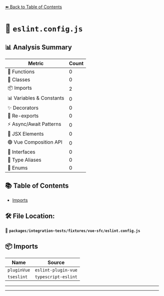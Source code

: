 [⬅️ Back to Table of Contents](../../../../index.md)

# 📄 `eslint.config.js`

## 📊 Analysis Summary

| Metric | Count |
|--------|-------|
| 🔧 Functions | 0 |
| 🧱 Classes | 0 |
| 📦 Imports | 2 |
| 📊 Variables & Constants | 0 |
| ✨ Decorators | 0 |
| 🔄 Re-exports | 0 |
| ⚡ Async/Await Patterns | 0 |
| 💠 JSX Elements | 0 |
| 🟢 Vue Composition API | 0 |
| 📐 Interfaces | 0 |
| 📑 Type Aliases | 0 |
| 🎯 Enums | 0 |

## 📚 Table of Contents

- [Imports](#imports)

## 🛠️ File Location:
📂 **`packages/integration-tests/fixtures/vue-sfc/eslint.config.js`**

## 📦 Imports

| Name | Source |
|------|--------|
| `pluginVue` | `eslint-plugin-vue` |
| `tseslint` | `typescript-eslint` |


---


---